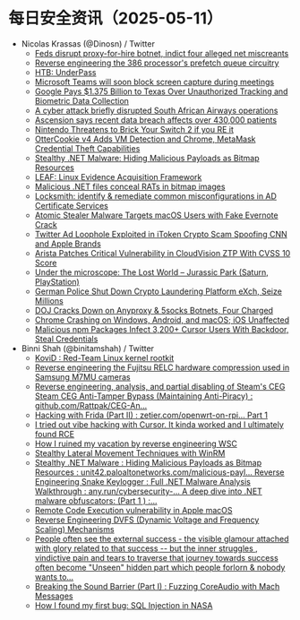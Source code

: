 # 每日安全资讯（2025-05-11）

- Nicolas Krassas (@Dinosn) / Twitter
  - [Feds disrupt proxy-for-hire botnet, indict four alleged net miscreants](https://x.com/Dinosn/status/1921242266359705897)
  - [Reverse engineering the 386 processor's prefetch queue circuitry](https://x.com/Dinosn/status/1921239263598858260)
  - [HTB: UnderPass](https://x.com/Dinosn/status/1921231502861385792)
  - [Microsoft Teams will soon block screen capture during meetings](https://x.com/Dinosn/status/1921231458074497490)
  - [Google Pays $1.375 Billion to Texas Over Unauthorized Tracking and Biometric Data Collection](https://x.com/Dinosn/status/1921126536473726977)
  - [A cyber attack briefly disrupted South African Airways operations](https://x.com/Dinosn/status/1921076839843242166)
  - [Ascension says recent data breach affects over 430,000 patients](https://x.com/Dinosn/status/1921076543587033430)
  - [Nintendo Threatens to Brick Your Switch 2 if you RE it](https://x.com/Dinosn/status/1921075240131522598)
  - [OtterCookie v4 Adds VM Detection and Chrome, MetaMask Credential Theft Capabilities](https://x.com/Dinosn/status/1921064368424255641)
  - [Stealthy .NET Malware: Hiding Malicious Payloads as Bitmap Resources](https://x.com/Dinosn/status/1921064266657825053)
  - [LEAF: Linux Evidence Acquisition Framework](https://x.com/Dinosn/status/1921064153684312358)
  - [Malicious .NET files conceal RATs in bitmap images](https://x.com/Dinosn/status/1921052774311084084)
  - [Locksmith: identify & remediate common misconfigurations in AD Certificate Services](https://x.com/Dinosn/status/1921052226866323508)
  - [Atomic Stealer Malware Targets macOS Users with Fake Evernote Crack](https://x.com/Dinosn/status/1921052191827091638)
  - [Twitter Ad Loophole Exploited in iToken Crypto Scam Spoofing CNN and Apple Brands](https://x.com/Dinosn/status/1921052140887327045)
  - [Arista Patches Critical Vulnerability in CloudVision ZTP With CVSS 10 Score](https://x.com/Dinosn/status/1921052087317647446)
  - [Under the microscope: The Lost World – Jurassic Park (Saturn, PlayStation)](https://x.com/Dinosn/status/1921051768852451703)
  - [German Police Shut Down Crypto Laundering Platform eXch, Seize Millions](https://x.com/Dinosn/status/1921051724816495014)
  - [DOJ Cracks Down on Anyproxy & 5socks Botnets, Four Charged](https://x.com/Dinosn/status/1921051694432931876)
  - [Chrome Crashing on Windows, Android, and macOS; iOS Unaffected](https://x.com/Dinosn/status/1921051662380155263)
  - [Malicious npm Packages Infect 3,200+ Cursor Users With Backdoor, Steal Credentials](https://x.com/Dinosn/status/1921051554301305207)
- Binni Shah (@binitamshah) / Twitter
  - [KoviD : Red-Team Linux kernel rootkit](https://x.com/binitamshah/status/1921153345806356506)
  - [Reverse engineering the Fujitsu RELC hardware compression used in Samsung M7MU cameras](https://x.com/binitamshah/status/1921139005069881529)
  - [Reverse engineering, analysis, and partial disabling of Steam's CEG  Steam CEG Anti-Tamper Bypass (Maintaining Anti-Piracy) : github.com/Rattpak/CEG-An…](https://x.com/binitamshah/status/1921122956534542436)
  - [Hacking with Frida (Part II) : zetier.com/openwrt-on-rpi… Part 1](https://x.com/binitamshah/status/1921134806894571755)
  - [I tried out vibe hacking with Cursor. It kinda worked and I ultimately found RCE](https://x.com/binitamshah/status/1921132605702857073)
  - [How I ruined my vacation by reverse engineering WSC](https://x.com/binitamshah/status/1921131904813699541)
  - [Stealthy Lateral Movement Techniques with WinRM](https://x.com/binitamshah/status/1921128643222200829)
  - [Stealthy .NET Malware : Hiding Malicious Payloads as Bitmap Resources : unit42.paloaltonetworks.com/malicious-payl… Reverse Engineering Snake Keylogger : Full .NET Malware Analysis Walkthrough : any.run/cybersecurity-… A deep dive into .NET malware obfuscators: (Part 1 ) :…](https://x.com/binitamshah/status/1921128071261823419)
  - [Remote Code Execution vulnerability in Apple macOS](https://x.com/binitamshah/status/1921122513280458976)
  - [Reverse Engineering DVFS (Dynamic Voltage and Frequency Scaling) Mechanisms](https://x.com/binitamshah/status/1921121394072461370)
  - [People often see the external success - the visible glamour attached with glory related to that success -- but the inner struggles , vindictive pain and tears to traverse that journey towards success often become "Unseen" hidden part which people forlorn & nobody wants to…](https://x.com/binitamshah/status/1921111022649168173)
  - [Breaking the Sound Barrier (Part I) : Fuzzing CoreAudio with Mach Messages](https://x.com/binitamshah/status/1921116481787502825)
  - [How I found my first bug: SQL Injection in NASA](https://x.com/binitamshah/status/1921115606041911795)
